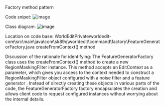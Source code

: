 Factory method pattern

Code snipet:
 ![image](https://github.com/user-attachments/assets/7a8c075f-2ba3-4ed2-b5e2-f756a127bf5a)

Class diagram:
 ![image](https://github.com/user-attachments/assets/4a007107-3bd6-4b80-b5e7-ad8afb1c04ac)
 

Location on code base: WorldEditPrivate\worldedit-core\src\main\java\com\sk89q\worldedit\command\factory\FeatureGeneratorFactory.java    createFromContext() method

Discussion of the rationale for identifying:
The FeatureGeneratorFactory class uses the createFromContext() method to create a new RegionMaskingFilter instance.
This method accepts an EditContext as a parameter, which gives you access to the context needed to construct a RegionMaskingFilter object configured with a noise filter and a feature generator .
Instead of directly creating these objects in various parts of the code, the FeatureGeneratorFactory factory encapsulates the creation and allows client code to request configured instances without worrying about the internal details.

